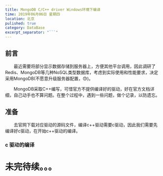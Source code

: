 ```yaml
---
title: MongoDB C/C++ driver Windows环境下编译
time: 2019年06月06日 星期四
location: 北京
pulished: true
category: DataBase
excerpt_separator: "```"
---
```


## 前言
&emsp;&emsp;最近需要将部分显示数据存储到服务器上，方便其他平台调用，因此调研了Redis、MongoDB等几种NoSQL类型数据库，考虑到实际使用和性能要求，决定采用MongoDB(不愿意升级服务器配置，😓)。

&emsp;&emsp;MongoDB采取C++编写，可惜官方不提供编译好的驱动，好在官方文档详细，自己动手也不算问题。在整个过程中，遇到一些问题，做个记录，以防遗忘。

## 准备
&emsp;&emsp;去官网下载对应驱动的源码文件，编译c++驱动需要c驱动，因此我们需要先编译好c驱动，在开始c++驱动的编译。

### c 驱动的编译


# 未完待续。。。
